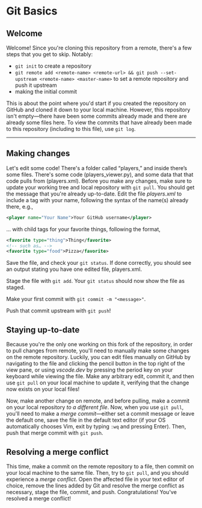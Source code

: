 # Git Basics
## Welcome
Welcome! Since you're cloning this repository from a remote, there's a few steps that you get to skip. Notably:
- `git init` to create a repository
- `git remote add <remote-name> <remote-url> && git push --set-upstream <remote-name> <master-name>` to set a remote repository and push it upstream
- making the initial commit

This is about the point where you'd start if you created the repository on GitHub and cloned it down to your local machine. However, this repository isn't empty—there have been some commits already made and there are already some files here. To view the commits that have already been made to this repository (including to this file), use `git log`.

---
## Making changes
Let's edit some code! There's a folder called “players,” and inside there’s some files. There's some code (players_viewer.py), and some data that that code pulls from (players.xml). Before you make any changes, make sure to update your working tree and local repository with `git pull`. You should get the message that you're already up-to-date. Edit the file _players.xml_ to include a tag with your name, following the syntax of the name(s) already there, e.g.,
```xml
<player name="Your Name">Your GitHub username</player>
```
… with child tags for your favorite things, following the format,
```xml
<favorite type="thing">Thing</favorite>
<!-- such as… -->
<favorite type="food">Pizza</favorite>
```

Save the file, and check your `git status`. If done correctly, you should see an output stating you have one edited file, players.xml.

Stage the file with `git add`. Your `git status` should now show the file as staged.

Make your first commit with `git commit -m "<message>"`.

Push that commit upstream with `git push`!

## Staying up-to-date
Because you're the only one working on this fork of the repository, in order to pull changes from remote, you'll need to manually make some changes on the remote repository. Luckily, you can edit files manually on GitHub by navigating to the file and clicking the pencil button in the top right of the view pane, or using _vscode.dev_ by pressing the period key on your keyboard while viewing the file. Make any arbitrary edit, commit it, and then use `git pull` on your local machine to update it, verifying that the change now exists on your local files!

Now, make another change on remote, and before pulling, make a commit on your local repository _to a different file_. Now, when you use `git pull`, you'll need to make a _merge commit_—either set a commit message or leave the default one, save the file in the default text editor (if your OS automatically chooses Vim, exit by typing `:wq` and pressing Enter). Then, push that merge commit with `git push`.

## Resolving a merge conflict
This time, make a commit on the remote repository to a file, then commit on your local machine to the same file. Then, try to `git pull`, and you should experience a _merge conflict_. Open the affected file in your text editor of choice, remove the lines added by Git and resolve the merge conflict as necessary, stage the file, commit, and push. Congratulations! You've resolved a merge conflict!